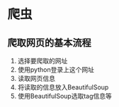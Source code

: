 # 爬虫

## 爬取网页的基本流程

1. 选择要爬取的网址
2. 使用python登录上这个网址
3. 读取网页信息
4. 将读取的信息放入BeautifulSoup
5. 使用BeautifulSoup选取tag信息等